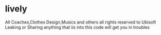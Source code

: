 # lively
All Coaches,Clothes Design,Musics and others all rights reserved to Ubisoft
Leaking or Sharing anything that iis into this code will get you in troubles
